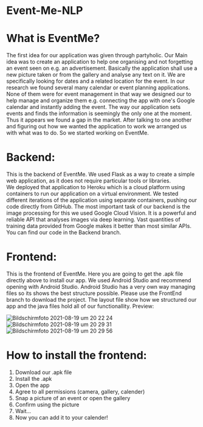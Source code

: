 # Event-Me-NLP
# What is EventMe?
The first idea for our application was given through partyholic. Our Main idea was to create an application to help one organising and not forgetting an event seen on e.g. an advertisement. Basically the application shall use a new picture taken or from the gallery and analyse any text on it. We are specifically looking for dates and a related location for the event.
In our research we found several many calendar or event planning applications. None of them were for event management in that way we designed our to help manage and organize them e.g. connecting the app with one's Google calendar and instantly adding the event. The way our application sets events and finds the information is seemingly the only one at the moment. Thus it appears we found a gap in the market. After talking to one another and figuring out how we wanted the application to work we arranged us with what was to do. So we started working on EventMe.
# Backend:
This is the backend of EventMe.
We used Flask as a way to create a simple web application, as it does not require particular tools or libraries.  
We deployed that application to Heroku which is a cloud platform using containers to run our application on a virtual environment. We tested different iterations of the application using separate containers, pushing our code directly from GitHub. 
The most important task of our backend is the image processing for this we used Google Cloud Vision. It is a powerful and reliable API that analyses images via deep learning. Vast quantities of training data provided from Google makes it better than most similar APIs.
You can find our code in the Backend branch.
# Frontend:
This is the frontend of EventMe. Here you are going to get the .apk file directly above to install our app. We used Android Studio and recommend opening with Android Studio. Android Studio has a very own way managing files so its shows the best structure possible. Please use the FrontEnd branch to download the project. The layout file show how we structured our app and the java files hold all of our functionallity.
Preview:

![Bildschirmfoto 2021-08-19 um 20 22 24](https://user-images.githubusercontent.com/83280365/130123522-2dd86204-306c-4336-9876-62f1a99927a6.png)
![Bildschirmfoto 2021-08-19 um 20 29 31](https://user-images.githubusercontent.com/83280365/130124532-2467fde3-31bb-496a-8d1e-a6e0c3cf660b.png)
![Bildschirmfoto 2021-08-19 um 20 29 56](https://user-images.githubusercontent.com/83280365/130124536-84fc237c-3b26-4c13-b2c3-d0db5ed65839.png)



# How to install the frontend:
1. Download our .apk file
2. Install the .apk
3. Open the app
4. Agree to all permissions (camera, gallery, calender)
5. Snap a picture of an event or open the gallery
6. Confirm using the picture
7. Wait...
8. Now you can add it to your calender!
